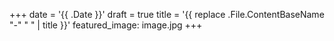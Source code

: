 +++
date = '{{ .Date }}'
draft = true
title = '{{ replace .File.ContentBaseName "-" " " | title }}'
featured_image: image.jpg
+++
